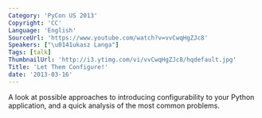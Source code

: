 ```yaml
---
Category: 'PyCon US 2013'
Copyright: 'CC'
Language: 'English'
SourceUrl: 'https://www.youtube.com/watch?v=vvCwqHgZJc8'
Speakers: ["\u0141ukasz Langa"]
Tags: [talk]
ThumbnailUrl: 'http://i3.ytimg.com/vi/vvCwqHgZJc8/hqdefault.jpg'
Title: 'Let Them Configure!'
date: '2013-03-16'
---
```

A look at possible approaches to introducing configurability to your Python application, and a quick analysis of the most common problems.

